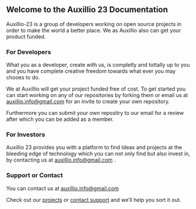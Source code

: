 ## Welcome to the Auxillio 23 Documentation

Auxillio-23 is a group of developers working on open source projects in order to make the world a better place. We as Auxillio also can get your product funded.

### For Developers

What you as a developer, create with us, is completly and tottally up to you and you have complete creative freedom towards what ever you may chooes to do.

We at Auxillio will get your project funded free of cost. To get started you can start working on any of our repositories by forking them or email us at auxillio.info@gmail.com for an invite to create your own repository.

Furthermore you can submit your own repositry to our email for a review after which you can be added as a member.

### For Investors

Auxillio 23 provides you with a platform to find Ideas and projects at the bleeding edge of technology which you can not only find but also invest in, by contacting us at auxillio.info@gmail.com .

### Support or Contact

You can contact us at auxillio.info@gmail.com

Check out our [projects](https://github.com/auxillio-23) or [contact support](https://github.com/contact) and we’ll help you sort it out.
